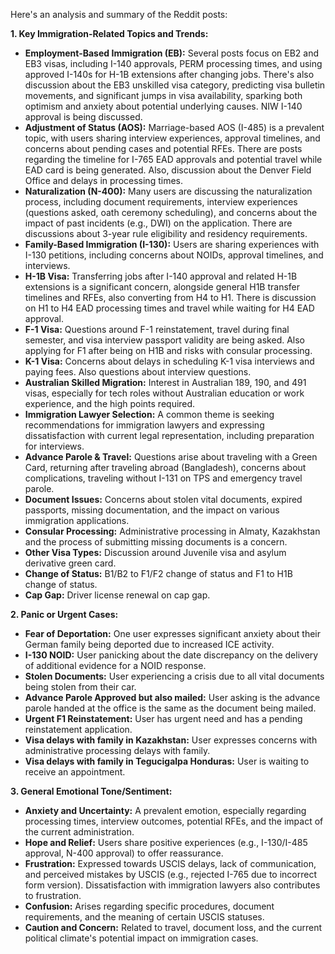 Here's an analysis and summary of the Reddit posts:

**1. Key Immigration-Related Topics and Trends:**

*   **Employment-Based Immigration (EB):** Several posts focus on EB2 and EB3 visas, including I-140 approvals, PERM processing times, and using approved I-140s for H-1B extensions after changing jobs. There's also discussion about the EB3 unskilled visa category, predicting visa bulletin movements, and significant jumps in visa availability, sparking both optimism and anxiety about potential underlying causes. NIW I-140 approval is being discussed.
*   **Adjustment of Status (AOS):** Marriage-based AOS (I-485) is a prevalent topic, with users sharing interview experiences, approval timelines, and concerns about pending cases and potential RFEs. There are posts regarding the timeline for I-765 EAD approvals and potential travel while EAD card is being generated. Also, discussion about the Denver Field Office and delays in processing times.
*   **Naturalization (N-400):** Many users are discussing the naturalization process, including document requirements, interview experiences (questions asked, oath ceremony scheduling), and concerns about the impact of past incidents (e.g., DWI) on the application. There are discussions about 3-year rule eligibility and residency requirements.
*   **Family-Based Immigration (I-130):** Users are sharing experiences with I-130 petitions, including concerns about NOIDs, approval timelines, and interviews.
*   **H-1B Visa:** Transferring jobs after I-140 approval and related H-1B extensions is a significant concern, alongside general H1B transfer timelines and RFEs, also converting from H4 to H1. There is discussion on H1 to H4 EAD processing times and travel while waiting for H4 EAD approval.
*   **F-1 Visa:** Questions around F-1 reinstatement, travel during final semester, and visa interview passport validity are being asked. Also applying for F1 after being on H1B and risks with consular processing.
*   **K-1 Visa:** Concerns about delays in scheduling K-1 visa interviews and paying fees. Also questions about interview questions.
*   **Australian Skilled Migration:** Interest in Australian 189, 190, and 491 visas, especially for tech roles without Australian education or work experience, and the high points required.
*   **Immigration Lawyer Selection:** A common theme is seeking recommendations for immigration lawyers and expressing dissatisfaction with current legal representation, including preparation for interviews.
*   **Advance Parole & Travel:** Questions arise about traveling with a Green Card, returning after traveling abroad (Bangladesh), concerns about complications, traveling without I-131 on TPS and emergency travel parole.
*   **Document Issues:** Concerns about stolen vital documents, expired passports, missing documentation, and the impact on various immigration applications.
*   **Consular Processing:** Administrative processing in Almaty, Kazakhstan and the process of submitting missing documents is a concern.
*   **Other Visa Types:** Discussion around Juvenile visa and asylum derivative green card.
*  **Change of Status:** B1/B2 to F1/F2 change of status and F1 to H1B change of status.
*   **Cap Gap:** Driver license renewal on cap gap.

**2. Panic or Urgent Cases:**

*   **Fear of Deportation:** One user expresses significant anxiety about their German family being deported due to increased ICE activity.
*   **I-130 NOID:** User panicking about the date discrepancy on the delivery of additional evidence for a NOID response.
*   **Stolen Documents:** User experiencing a crisis due to all vital documents being stolen from their car.
*   **Advance Parole Approved but also mailed:** User asking is the advance parole handed at the office is the same as the document being mailed.
*   **Urgent F1 Reinstatement:** User has urgent need and has a pending reinstatement application.
*   **Visa delays with family in Kazakhstan:** User expresses concerns with administrative processing delays with family.
*   **Visa delays with family in Tegucigalpa Honduras:** User is waiting to receive an appointment.

**3. General Emotional Tone/Sentiment:**

*   **Anxiety and Uncertainty:** A prevalent emotion, especially regarding processing times, interview outcomes, potential RFEs, and the impact of the current administration.
*   **Hope and Relief:** Users share positive experiences (e.g., I-130/I-485 approval, N-400 approval) to offer reassurance.
*   **Frustration:** Expressed towards USCIS delays, lack of communication, and perceived mistakes by USCIS (e.g., rejected I-765 due to incorrect form version). Dissatisfaction with immigration lawyers also contributes to frustration.
*   **Confusion:** Arises regarding specific procedures, document requirements, and the meaning of certain USCIS statuses.
*   **Caution and Concern:**  Related to travel, document loss, and the current political climate's potential impact on immigration cases.
